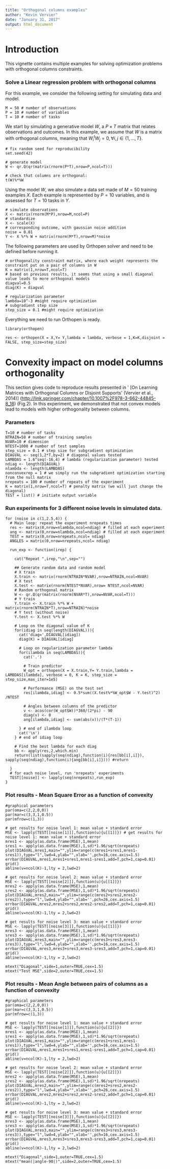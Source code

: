 ```yaml
---
title: "Orthogonal columns examples"
author: "Kevin Vervier"
date: "January 31, 2017"
output: html_document
---
```


# Introduction

This vignette contains multiple examples for solving optimization problems with orthogonal columns constraints.

### Solve a Linear regression problem with orthogonal columns

For this example, we consider the following setting for simulating data and model.

```{r}
M = 50 # number of observations
P = 10 # number of variables
T = 10 # number of tasks
```
We start by simulating a generative model $W$, a $P\times T$ matrix that relates observations and outcomes. In this example, we assume that $W$ is a matrix with orthogonal columns, meaning that $W_i^tW_j = 0, \forall i,j \in \lbrace1,...,T\rbrace$.

```{r}
# fix random seed for reproducibility
set.seed(42)

# generate model
W <- qr.Q(qr(matrix(rnorm(P*T),nrow=P,ncol=T)))

# check that columns are orthogonal:
t(W)%*%W
```

Using the model $W$, we also simulate a data set made of $M=50$ training examples $X$. Each example is represented by $P=10$ variables, and is assessed for $T=10$ tasks in $Y$.

```{r}
# simulate observations
X <- matrix(rnorm(M*P),nrow=M,ncol=P) 
# standardize
X <- scale(X)
# corresponding outcome, with gaussian noise addition
noise = 0.01
Y <- X %*% W + matrix(rnorm(M*T),nrow=M)*noise
```

The following parameters are used by Orthopen solver and need to be defined before running it.
```{r}
# orthogonality constraint matrix, where each weight represents the constraint put on a pair of columns in W
K = matrix(1,nrow=T,ncol=T)
# based on previous results, it seems that using a small diagonal value leads to more orthogonal models
diagval=0.5
diag(K) = diagval

# regularization parameter
lambda=10^-3 #might require optimization
# subgradient step size
step_size = 0.1 #might require optimization
```

Everything we need to run Orthopen is ready.

```{r}
library(orthopen)

res <- orthopen(X = X,Y= Y,lambda = lambda, verbose = 1,K=K,disjoint = FALSE, step_size=step_size)

```

# Convexity impact on model columns orthogonality

This section gives code to reproduce results presented in '
[On Learning Matrices with Orthogonal Columns or Disjoint Supports' (Vervier et al., 2014)] (http://link.springer.com/chapter/10.1007%2F978-3-662-44845-8_18) (Fig.2).
In this experiment, we demonstrated that not convex models lead to models with higher orthogonality between columns.

### Parameters
```{r}
T=10 # number of tasks
NTRAIN=50 # number of training samples
NVAR=10 # dimension
NTEST=1000 # number of test samples
step_size = 0.1 # step size for subgradient optimization
DIAGVAL <- seq(1,2*T,by=2) # diagonal values tested
LAMBDAS = 1.6^seq(-16,4) # lambda (regularization parameter) tested
ndiag <- length(DIAGVAL)
nlambda <- length(LAMBDAS)
nonconvexrep = 1 # we simply run the subgradient optimization starting from the null matrix
nrepeats = 100 # number of repeats of the experiment
K = matrix(1,nrow=T,ncol=T) # penalty matrix (we will just change the diagonal)
TEST = list() # initiate output variable
```

### Run experiments for 3 different noise levels in simulated data.

```{r}
for (noise in c(1,2.5,4)) {
  # Main loop: repeat the experiment nrepeats times
  res <- matrix(0,nrow=nlambda,ncol=ndiag) # filled at each experiment
  ang <- matrix(0,nrow=nlambda,ncol=ndiag) # filled at each experiment
  TEST = matrix(0,nrow=nrepeats,ncol= ndiag)
  ANGLES = matrix(0,nrow=nrepeats,ncol= ndiag)
  
  run_exp <- function(irep) {
    
    cat("Repeat ",irep,"\n",sep="")
    
    ## Generate random data and random model
    # X train
    X.train <- matrix(rnorm(NTRAIN*NVAR),nrow=NTRAIN,ncol=NVAR)
    # X test
    X.test <- matrix(rnorm(NTEST*NVAR),nrow= NTEST,ncol=NVAR)
    # Random orthogonal matrix
    W <- qr.Q(qr(matrix(rnorm(NVAR*T),nrow=NVAR,ncol=T)))
    # Y train
    Y.train <- X.train %*% W + matrix(rnorm(NTRAIN*T),nrow=NTRAIN)*noise
    # Y test (without noise)
    Y.test <- X.test %*% W
    
    # Loop on the diagonal value of K
    for(idiag in seq(length(DIAGVAL))){
      cat('diag=',DIAGVAL[idiag])
      diag(K) = DIAGVAL[idiag]
      
      # Loop on regularization parameter lambda
      for(ilambda in seq(LAMBDAS)){
        cat('.')
        
        # Train predictor
        W_opt = orthopen(X = X.train,Y= Y.train,lambda = LAMBDAS[ilambda], verbose = 0, K = K, step_size = step_size,max_iter=1e5)
        
        # Performance (MSE) on the test set
        res[ilambda,idiag] <- 0.5*sum((X.test%*%W_opt$W - Y.test)^2) /NTEST
        
        # Angles between columns of the predictor
        v <- acos(cor(W_opt$W))*360/(2*pi) - 90
        diag(v) <- 0
        ang[ilambda,idiag] <- sum(abs(v))/(T*(T-1))
        
      } # end of ilambda loop
      cat('\n')
    } # end of idiag loop
    
    # Find the best lambda for each diag
    bb <- apply(res,2,which.min)
    return(list(sapply(seq(ndiag),function(i){res[bb[i],i]}), sapply(seq(ndiag),function(i){ang[bb[i],i]}))) #return 
    
  }
  # for each noise level, run 'nrepeats' experiments
  TEST[[noise]] <- lapply(seq(nrepeats),run_exp)
}

```

### Plot results - Mean Square Error as a function of convexity

```{r}
#graphical parameters
par(oma=c(2,2,0,0))
par(mar=c(3,3,1,0.5))
par(mfrow=c(1,3))

# get results for noise level 1: mean value + standard error
MSE <- lapply(TEST[[noise[1]]],function(u){u[[1]]}) # get results for noise level 1: mean value + standard error
mres1 <- apply(as.data.frame(MSE),1,mean)
sres1 <- apply(as.data.frame(MSE),1,sd)*1.96/sqrt(nrepeats)
plot(DIAGVAL,mres1,main="",ylim=range(c(mres1+sres1,mres1-sres1)),type="l",lwd=4,ylab="",xlab='',pch=16,cex.axis=1.5)
errbar(DIAGVAL,mres1,mres1+sres1,mres1-sres1,add=T,pch=1,cap=0.01)
grid()
abline(v=ncol(K)-1,lty = 2,lwd=2)

# get results for noise level 2: mean value + standard error
MSE <- lapply(TEST[[noise[2]]],function(u){u[[1]]})
mres2 <- apply(as.data.frame(MSE),1,mean)
sres2 <- apply(as.data.frame(MSE),1,sd)*1.96/sqrt(nrepeats)
plot(DIAGVAL,mres2,main="",ylim=range(c(mres2+sres2,mres2-sres2)),type="l",lwd=4,ylab="",xlab='',pch=26,cex.axis=1.5)
errbar(DIAGVAL,mres2,mres2+sres2,mres2-sres2,add=T,pch=1,cap=0.01)
grid()
abline(v=ncol(K)-1,lty = 2,lwd=2)

# get results for noise level 3: mean value + standard error
MSE <- lapply(TEST[[noise[3]]],function(u){u[[1]]})
mres3 <- apply(as.data.frame(MSE),1,mean)
sres3 <- apply(as.data.frame(MSE),1,sd)*1.96/sqrt(nrepeats)
plot(DIAGVAL,mres3,main="",ylim=range(c(mres3+sres3,mres3-sres3)),type="l",lwd=4,ylab="",xlab='',pch=16,cex.axis=1.5)
errbar(DIAGVAL,mres3,mres3+sres3,mres3-sres3,add=T,pch=1,cap=0.01)
grid()
abline(v=ncol(K)-1,lty = 2,lwd=2)

mtext("Diagonal",side=1,outer=TRUE,cex=1.5)
mtext("Test MSE",side=2,outer=TRUE,cex=1.5)

```

### Plot results - Mean Angle between pairs of columns as a function of convexity

```{r}
#graphical parameters
par(oma=c(2,2,0,0))
par(mar=c(3,3,1,0.5))
par(mfrow=c(1,3))

# get results for noise level 1: mean value + standard error
MSE <- lapply(TEST[[noise[1]]],function(u){u[[2]]})
mres1 <- apply(as.data.frame(MSE),1,mean)
sres1 <- apply(as.data.frame(MSE),1,sd)*1.96/sqrt(nrepeats)
plot(DIAGVAL,mres1,main="",ylim=range(c(mres1+sres1,mres1-sres1)),type="l",lwd=4,ylab="",xlab='',pch=16,cex.axis=1.5)
errbar(DIAGVAL,mres1,mres1+sres1,mres1-sres1,add=T,pch=1,cap=0.01)
grid()
abline(v=ncol(K)-1,lty = 2,lwd=2)

# get results for noise level 2: mean value + standard error
MSE <- lapply(TEST[[noise[2]]],function(u){u[[2]]})
mres2 <- apply(as.data.frame(MSE),1,mean)
sres2 <- apply(as.data.frame(MSE),1,sd)*1.96/sqrt(nrepeats)
plot(DIAGVAL,mres2,main="",ylim=range(c(mres2+sres2,mres2-sres2)),type="l",lwd=4,ylab="",xlab='',pch=26,cex.axis=1.5)
errbar(DIAGVAL,mres2,mres2+sres2,mres2-sres2,add=T,pch=1,cap=0.01)
grid()
abline(v=ncol(K)-1,lty = 2,lwd=2)

# get results for noise level 3: mean value + standard error
MSE <- lapply(TEST[[noise[3]]],function(u){u[[2]]})
mres3 <- apply(as.data.frame(MSE),1,mean)
sres3 <- apply(as.data.frame(MSE),1,sd)*1.96/sqrt(nrepeats)
plot(DIAGVAL,mres3,main="",ylim=range(c(mres3+sres3,mres3-sres3)),type="l",lwd=4,ylab="",xlab='',pch=16,cex.axis=1.5)
errbar(DIAGVAL,mres3,mres3+sres3,mres3-sres3,add=T,pch=1,cap=0.01)
grid()
abline(v=ncol(K)-1,lty = 2,lwd=2)

mtext("Diagonal",side=1,outer=TRUE,cex=1.5)
mtext("mean(|angle-90|)",side=2,outer=TRUE,cex=1.5)
  
```

